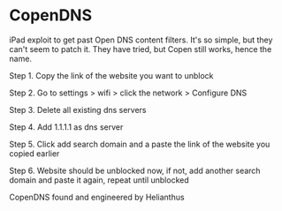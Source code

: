 # CopenDNS
iPad exploit to get past Open DNS content filters. It's so simple, but they can't seem to patch it. They have tried, but Copen still  works, hence the name.


Step 1.
Copy the link of the website you want to unblock


Step 2.
Go to settings > wifi > click the network > Configure DNS


Step 3.
Delete all existing dns servers


Step 4.
Add 1.1.1.1 as dns server


Step 5.
Click add search domain and a paste the link of the website you copied earlier


Step 6.
Website should be unblocked now, if not, add another search domain and paste it again, repeat until unblocked



CopenDNS found and engineered by Helianthus
